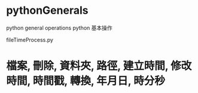 # pythonGenerals
python general operations
python 基本操作

fileTimeProcess.py
# 檔案, 刪除, 資料夾, 路徑, 建立時間, 修改時間, 時間戳, 轉換, 年月日, 時分秒
